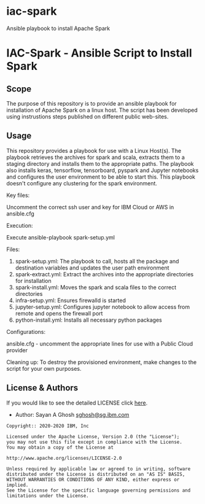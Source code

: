 # iac-spark
Ansible playbook to install Apache Spark

<!-- This should be the location of the title of the repository, normally the short name -->
# IAC-Spark - Ansible Script to Install Spark

<!-- Build Status, is a great thing to have at the top of your repository, it shows that you take your CI/CD as first class citizens -->
<!-- [![Build Status](https://travis-ci.org/jjasghar/ibm-cloud-cli.svg?branch=master)](https://travis-ci.org/jjasghar/ibm-cloud-cli) -->

<!-- Not always needed, but a scope helps the user understand in a short sentance like below, why this repo exists -->
## Scope

The purpose of this repository is to provide an ansible playbook for installation of Apache Spark on a linux host. The script has been developed using instrustions steps published on different public web-sites.


<!-- A more detailed Usage or detailed explaination of the repository here -->
## Usage

This repository provides a playbook for use with a Linux Host(s). The playbook retrieves the archives for spark and scala, extracts them to a staging directory and installs them to the appropriate paths. The playbook also installs keras, tensorflow, tensorboard, pyspark and Jupyter notebooks and configures the user environment to be able to start this. This playbook doesn't configure any clustering for the spark environment.

Key files:

Uncomment the correct ssh user and key for IBM Cloud or AWS in ansible.cfg

Execution:

Execute ansible-playbook spark-setup.yml

Files:
1. spark-setup.yml: The playbook to call, hosts all the package and destination variables and updates the user path environment
2. spark-extract.yml: Extract the archives into the appropriate directories for installation
3. spark-install.yml: Moves the spark and scala files to the correct directories
4. infra-setup.yml: Ensures firewalld is started
5. jupyter-setup.yml: Configures jupyter notebook to allow access from remote and opens the firewall port
6. python-install.yml: Installs all necessary python packages

Configurations:

ansible.cfg - uncomment the appropriate lines for use with a Public Cloud provider

Cleaning up:
To destroy the provisioned environment, make changes to the script for your own purposes. 

<!-- License and Authors is optional here, but gives you the ability to highlight who is involed in the project -->
## License & Authors

If you would like to see the detailed LICENSE click [here](LICENSE).

- Author: Sayan A Ghosh <sghosh@sg.ibm.com>

```text
Copyright:: 2020-2020 IBM, Inc

Licensed under the Apache License, Version 2.0 (the "License");
you may not use this file except in compliance with the License.
You may obtain a copy of the License at

http://www.apache.org/licenses/LICENSE-2.0

Unless required by applicable law or agreed to in writing, software
distributed under the License is distributed on an "AS IS" BASIS,
WITHOUT WARRANTIES OR CONDITIONS OF ANY KIND, either express or implied.
See the License for the specific language governing permissions and
limitations under the License.
```
